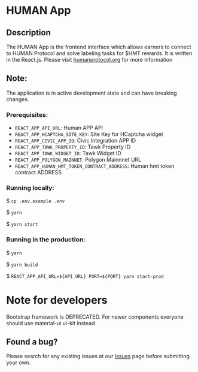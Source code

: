 # HUMAN App


## Description

The HUMAN App is the frontend interface which allows earners to connect to HUMAN Protocol and solve labeling tasks for $HMT rewards. 
It is written in the React.js. Please visit [humanprotocol.org](https://humanprotocol.org) for more information

## Note:
The application is in active development state and can have breaking changes.

### Prerequisites:

* `REACT_APP_API_URL`: Human APP API
* `REACT_APP_HCAPTCHA_SITE_KEY`: Site Key for HCaptcha widget
* `REACT_APP_CIVIC_APP_ID`: Civic Integration APP ID
* `REACT_APP_TAWK_PROPERTY_ID`: Tawk Property ID
* `REACT_APP_TAWK_WIDGET_ID`: Tawk Widget ID
* `REACT_APP_POLYGON_MAINNET`: Polygon Mainnnet URL
* `REACT_APP_HUMAN_HMT_TOKEN_CONTRACT_ADDRESS`: Human hmt token contract ADDRESS

### Running locally:
$ `cp .env.example .env`

$ `yarn`

$ `yarn start`

### Running in the production:
$ `yarn`

$ `yarn build`

$ `REACT_APP_API_URL=${API_URL} PORT=${PORT} yarn start-prod`


# Note for developers
Bootstrap framework is DEPRECATED. For newer components everyone should use material-ui ui-kit instead


## Found a bug?

Please search for any existing issues at our [Issues](https://github.com/humanprotocol/human-app/issues) page before submitting your own.
